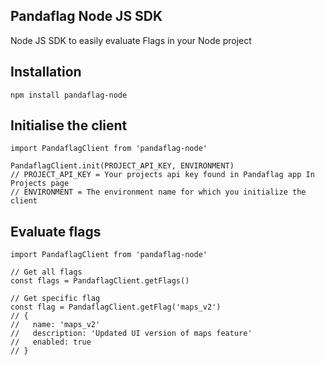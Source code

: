 ## Pandaflag Node JS SDK

Node JS SDK to easily evaluate Flags in your Node project

## Installation

```
npm install pandaflag-node
```

## Initialise the client

```tsx
import PandaflagClient from 'pandaflag-node'

PandaflagClient.init(PROJECT_API_KEY, ENVIRONMENT)
// PROJECT_API_KEY = Your projects api key found in Pandaflag app In Projects page
// ENVIRONMENT = The environment name for which you initialize the client
```

## Evaluate flags

```tsx
import PandaflagClient from 'pandaflag-node'

// Get all flags
const flags = PandaflagClient.getFlags()

// Get specific flag
const flag = PandaflagClient.getFlag('maps_v2')
// {
//   name: 'maps_v2'
//   description: 'Updated UI version of maps feature'
//   enabled: true
// }
```
